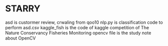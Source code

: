 # STARRY

asd is custormer review, crwaling from qoo10 
nlp.py is classification code to perform asd.csv
kaggle_fish is the code of kaggle competition of The Nature Conservancy Fisheries Monitoring
opencv file is the study note about OpenCV
